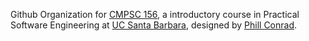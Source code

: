 Github Organization for [CMPSC 156](https://ucsb-cs156.github.io), a introductory course in Practical Software Engineering at [UC Santa Barbara](https://ucsb.edu), designed by [Phill Conrad](https://pconrad.github.io).

